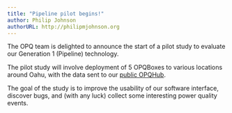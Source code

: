 ```yaml
---
title: "Pipeline pilot begins!"
author: Philip Johnson
authorURL: http://philipmjohnson.org
---
```


The OPQ team is delighted to announce the start of a pilot study to evaluate our Generation 1 (Pipeline) technology.

The pilot study will involve deployment of 5 OPQBoxes to various locations around Oahu, with the data sent to our [public OPQHub](http://emilia.ics.hawaii.edu:8194/).  

The goal of the study is to improve the usability of our software interface, discover bugs, and (with any luck) collect some interesting power quality events. 
